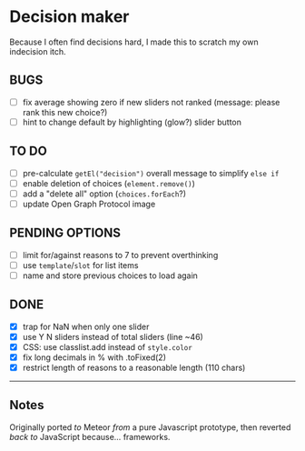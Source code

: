 # Decision maker

Because I often find decisions hard, I made this to scratch my own indecision itch.

## BUGS

- [ ] fix average showing zero if new sliders not ranked (message: please rank this new choice?)
- [ ] hint to change default by highlighting (glow?) slider button

## TO DO

- [ ] pre-calculate `getEl("decision")` overall message to simplify `else if`
- [ ] enable deletion of choices (`element.remove()`)
- [ ] add a "delete all" option (`choices.forEach`?)
- [ ] update Open Graph Protocol image

## PENDING OPTIONS

- [ ] limit for/against reasons to 7 to prevent overthinking
- [ ] use `template`/`slot` for list items
- [ ] name and store previous choices to load again

## DONE

- [x] trap for NaN when only one slider
- [x] use Y N sliders instead of total sliders (line ~46)
- [x] CSS: use classlist.add instead of `style.color`
- [x] fix long decimals in % with .toFixed(2)
- [x] restrict length of reasons to a reasonable length (110 chars)

<!-- ## Greame’s suggestion

For the model, remove "for" and "against" to simplify. Just take the average or the weighted average if you add weights (0.0 - 1.0). For the interface, address each individual item in isolation to allow for a clear focus. You can present the summary on a separate page to avoid distraction. All handled via localstorage or similar. -->

---

## Notes

Originally ported *to* Meteor *from* a pure Javascript prototype, then reverted *back to* JavaScript because… frameworks.
